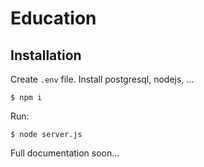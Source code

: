 # Education

## Installation
Create `.env` file.
Install postgresql, nodejs, ...

```shell
$ npm i
```

Run:
```shell
$ node server.js
```


Full documentation soon...
